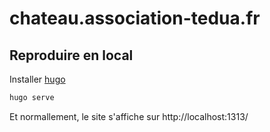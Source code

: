 # chateau.association-tedua.fr

## Reproduire en local

Installer [hugo](https://gohugo.io/getting-started/installing/)

```sh
hugo serve
```

Et normallement, le site s'affiche sur http://localhost:1313/



